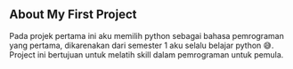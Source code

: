 ## About My First Project
Pada projek pertama ini aku memilih python sebagai bahasa pemrograman yang pertama, dikarenakan dari semester 1 aku selalu belajar python 😅. 
Project ini bertujuan untuk melatih skill dalam pemrograman untuk pemula.
